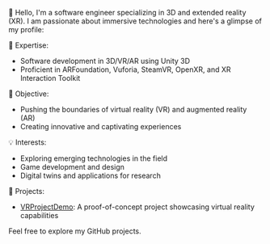 👋 Hello, I'm a software engineer specializing in 3D and extended reality (XR). I am passionate about immersive technologies and here's a glimpse of my profile:

💼 Expertise:

  - Software development in 3D/VR/AR using Unity 3D
  - Proficient in ARFoundation, Vuforia, SteamVR, OpenXR, and XR Interaction Toolkit

🌟 Objective:

  - Pushing the boundaries of virtual reality (VR) and augmented reality (AR)
  - Creating innovative and captivating experiences

💡 Interests:

  - Exploring emerging technologies in the field
  - Game development and design
  - Digital twins and applications for research

🚀 Projects:

  - [VRProjectDemo](https://github.com/Louis27140/VRProjectDemo): A proof-of-concept project showcasing virtual reality capabilities

Feel free to explore my GitHub projects.
